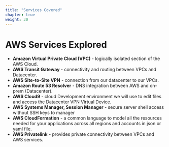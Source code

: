 ```yaml
---
title: "Services Covered"
chapter: true
weight: 30
---
```


# AWS Services Explored

- **Amazon Virtual Private Cloud (VPC)** - logically isolated section of the AWS Cloud.
- **AWS Transit Gateway** - connectivity and routing between VPCs and Datacenter.
- **AWS Site-to-Site VPN** - connection from our datacenter to our VPCs.
- **Amazon Route 53 Resolver** - DNS integration between AWS and on-prem (Datacenter).
- **AWS Cloud9** - cloud Development environment we will use to edit files and access the Datacenter VPN Virtual Device.
- **AWS Systems Manager, Session Manager** - secure server shell access without SSH keys to manager
- **AWS CloudFormation** - a common language to model all the resources needed for your applications across all regions and accounts in json or yaml file.
- **AWS Privatelink** - provides private connectivity between VPCs and AWS services.
